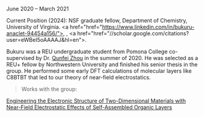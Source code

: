 June 2020 – March 2021


Current Position (2024): NSF graduate fellow, Department of Chemistry, University of Virginia. <a href="href="https://www.linkedin.com/in/bukuru-anaclet-94454a156/"><i class="fa-brands fa-linkedin-in"></i>, </a>, <a href="href="//scholar.google.com/citations?user=eWBeI5oAAAAJ&hl=en"><i class="ai ai-google-scholar-square ai-3x"></i></a>.


Bukuru was a REU undergraduate student from Pomona College co-supervised by Dr. <a href="http://www.linkedin.com/in/qunfei-zhou-746a9241/">Qunfei Zhou</a> in the summer of 2020. He was selected as a REU+ fellow by Northwestern University and finished his senior thesis in the group. He performed some early DFT calculations of molecular layers like C8BTBT that led to our theory of near-field electrostatics. 


> Works with the group:

<a href="https://arxiv.org/abs/2109.09990">Engineering the Electronic Structure of Two-Dimensional Materials with Near-Field Electrostatic Effects of Self-Assembled Organic Layers</a>
